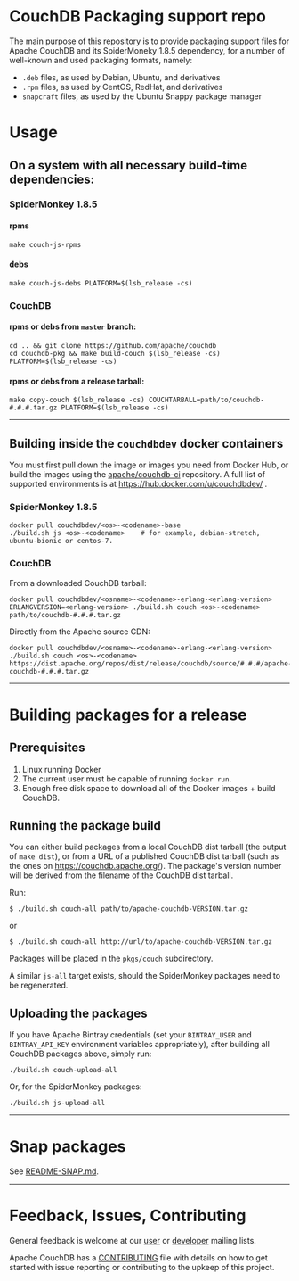 # CouchDB Packaging support repo

The main purpose of this repository is to provide packaging support files for Apache CouchDB and its SpiderMoneky 1.8.5 dependency, for a number of well-known and used packaging formats, namely:

* `.deb` files, as used by Debian, Ubuntu, and derivatives
* `.rpm` files, as used by CentOS, RedHat, and derivatives
* `snapcraft` files, as used by the Ubuntu Snappy package manager

# Usage

## On a system with all necessary build-time dependencies:

### SpiderMonkey 1.8.5

#### rpms

```shell
make couch-js-rpms
```

#### debs

```shell
make couch-js-debs PLATFORM=$(lsb_release -cs)
```

### CouchDB

#### rpms or debs from `master` branch:

```shell
cd .. && git clone https://github.com/apache/couchdb
cd couchdb-pkg && make build-couch $(lsb_release -cs) PLATFORM=$(lsb_release -cs)
```

#### rpms or debs from a release tarball:

```shell
make copy-couch $(lsb_release -cs) COUCHTARBALL=path/to/couchdb-#.#.#.tar.gz PLATFORM=$(lsb_release -cs)
```

-----

## Building inside the `couchdbdev` docker containers

You must first pull down the image or images you need from Docker Hub, or build the images
using the [apache/couchdb-ci](https://github.com/apache/couchdb-ci) repository. A full
list of supported environments is at https://hub.docker.com/u/couchdbdev/ .

### SpiderMonkey 1.8.5

```shell
docker pull couchdbdev/<os>-<codename>-base
./build.sh js <os>-<codename>    # for example, debian-stretch, ubuntu-bionic or centos-7.
```

### CouchDB

From a downloaded CouchDB tarball:

```shell
docker pull couchdbdev/<osname>-<codename>-erlang-<erlang-version>
ERLANGVERSION=<erlang-version> ./build.sh couch <os>-<codename> path/to/couchdb-#.#.#.tar.gz
```

Directly from the Apache source CDN:

```shell
docker pull couchdbdev/<osname>-<codename>-erlang-<erlang-version>
./build.sh couch <os>-<codename> https://dist.apache.org/repos/dist/release/couchdb/source/#.#.#/apache-couchdb-#.#.#.tar.gz
```

-----

# Building packages for a release

## Prerequisites

1. Linux running Docker
1. The current user must be capable of running `docker run`.
1. Enough free disk space to download all of the Docker images + build
   CouchDB.

## Running the package build

You can either build packages from a local CouchDB dist tarball (the output
of `make dist`), or from a URL of a published CouchDB dist tarball (such
as the ones on https://couchdb.apache.org/). The package's version number
will be derived from the filename of the CouchDB dist tarball.

Run:

    $ ./build.sh couch-all path/to/apache-couchdb-VERSION.tar.gz

or

    $ ./build.sh couch-all http://url/to/apache-couchdb-VERSION.tar.gz

Packages will be placed in the `pkgs/couch` subdirectory.

A similar `js-all` target exists, should the SpiderMonkey packages need to be regenerated.

## Uploading the packages

If you have Apache Bintray credentials (set your `BINTRAY_USER` and `BINTRAY_API_KEY` environment variables appropriately), after building all CouchDB packages above, simply run:

    ./build.sh couch-upload-all

Or, for the SpiderMonkey packages:

    ./build.sh js-upload-all

-----

# Snap packages

See [README-SNAP.md](README-SNAP.md).

-----

# Feedback, Issues, Contributing

General feedback is welcome at our [user][1] or [developer][2] mailing lists.

Apache CouchDB has a [CONTRIBUTING][3] file with details on how to get started
with issue reporting or contributing to the upkeep of this project.

[1]: http://mail-archives.apache.org/mod_mbox/couchdb-user/
[2]: http://mail-archives.apache.org/mod_mbox/couchdb-dev/
[3]: https://github.com/apache/couchdb/blob/main/CONTRIBUTING.md

